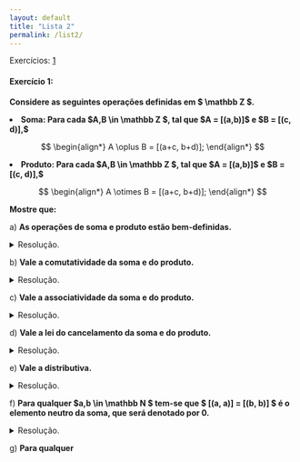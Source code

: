 ```yaml
---
layout: default
title: "Lista 2"
permalink: /list2/
---
```



Exercícios: <a href="#ex1">1</a>

<p id="ex1"> </p>

#### Exercício 1:

**Considere as seguintes operações definidas em $ \mathbb Z $.**

<li><b>Soma: Para cada $A,B \in \mathbb Z $, tal que 
$A = [(a,b)]$ e $B = [(c, d)],$
</b></li> 

$$
\begin{align*}
A \oplus B = [(a+c, b+d)];
\end{align*}
$$

<li><b> Produto: Para cada $A,B \in \mathbb Z $, tal que 
$A = [(a,b)]$ e $B = [(c, d)],$
</b></li>

$$
\begin{align*}
A \otimes B = [(a+c, b+d)];
\end{align*}
$$

**Mostre que:**

a) **As operações de soma e produto estão bem-definidas.**
<details class="box"> <summary>Resolução.</summary> 

Sejam $(a',b') \in [(a,b)] = A $ e 
$ (c',d') \in [(c, d)] = B $, representantes das classes
$A$ e $B$, respectivamente. <br>

Como $(a',b')$ é representante
de $A$, então $(a',b') \sim (a, b)$, isto é
$a'+b = a+b'$, (I). Analogamente,
temos que $ c'+d = c+d' $, (II).

<details class="box"> <summary> Soma </summary>

<strong> Dem: </strong> Da definição de soma em $ \mathbb Z $, temos que,

$$
\begin{align*}
[(a,b)] \oplus [(c,d)] = [(a+c, b+d)].
\end{align*}
$$

Note que, somando as expressões (I) e (II), segue que,

$$
\begin{align*}
(a'+b) + (c'+d) &= (a+b') + (c+d'),\quad 
&&\text{(I) + (II)}\\
a'+(b + (c'+d)) &= a+(b' + (c+d')), \quad 
&&\text{(Associatividade da soma em $ \mathbb N $)}\\
a'+((c'+d) + b) &= a+((c+d') + b'), \quad
&&\text{(Comutatividade da soma em $ \mathbb N $)}\\
a'+(c'+(d + b)) &= a+(c+(d' + b')), \quad
&&\text{(Associatividade da soma em $ \mathbb N $)}\\
(a'+c')+(d + b) &= (a+c)+(d' + b'), \quad
&&\text{(Associatividade da soma em $ \mathbb N $)}\\
(a'+c')+(b+d) &= (a+c)+( b' + d'), \quad
&&\text{(Comutatividade da soma em $ \mathbb N $)}\\
[a'+c', b' + d'] &\sim [a+c, b+d], \quad
&&\text{(Definição de $\sim$)}\\
[(a'+c', b' + d')] &= [(a+c, b+d)],\\
[(a',b')]\oplus[(c',d')] &= [(a,b)]\oplus[(c,d)]. \quad
&&\text{(Definição da soma em $ \mathbb Z $)}\\
\end{align*}
$$
Com isto, segue que a soma é bem-definida. $\square$
</details> 

<details class="box"> <summary>Produto</summary> 
Considere as seguintes proposições:

<div class="box">
<b>Proposição 1: </b> Se $(a', b) \sim (a,b)$, então

$$
\begin{align*}
[(a,b)] \oplus [(c,d)] = [(a',b')] \oplus [(c,d)]
\end{align*}
$$

<details> <summary>Demonstração da proposição.</summary> 
Da hipótese, $a'+b = a+b'$, sendo assim,

$$
\begin{align*}
c+d&=c+d,\\
(c+d)(a'+b)&=(c+d)(a'+b),\quad
&&\text{(Lei do cancelamento do produto em $ \mathbb N $)}\\
c(a'+b) + d(a'+b) &= c(a'+b) + d(a'+b),\quad
&&\text{(Distributiva comutada em $ \mathbb N $)}\\
c(a+b') + d(a'+b) &= c(a'+b) + d(a+b'),\quad
&&\text{(Visto que $a'+b = a+b'$)}\\
(ca+cb') + (da'+db) &= (ca'+cb) + (da+db'),\quad
&&\text{(Distributiva em $ \mathbb N $)}\\
(ac+b'c) + (a'd+bd) &= (a'c+bc) + (ad+b'd),\quad
&&\text{(Comutatividade do produto em $ \mathbb N $)}\\
ac+(b'c + (a'd+bd)) &= a'c+(bc + (ad+b'd)),\quad
&&\text{(Associativa da soma em $ \mathbb N $)}\\
ac+((bd+a'd) + b'c) &= a'c+((b'd+ad)+bc),\quad
&&\text{(Comutatividade da soma em $ \mathbb N $)}\\
(ac+bd)+(a'd + b'c) &= (a'c+b'd)+(ad+bc),\quad
&&\text{(Associatividade da soma em $ \mathbb N $)}\\
(ac+bd,ad+bc)&\sim(a'd + b'c, a'c+b'd),\quad
&&\text{(Definição de $\sim$)}\\
[(ac+bd,ad+bc)]&=[(a'd + b'c, a'c+b'd)],\\
[(a,b)]\otimes[(c,d)] &= [(a',b')]\otimes[(c,d)].\quad
&&\text{(Definição do produto em $ \mathbb Z $)}
\end{align*}
$$

Com isto, temos o que queríamos. $\square$
</details> 
</div>

<div class="box">

<b>Proposição 2: </b> Se $(c, d) \sim (c',d')$, então

$$
\begin{align*}
[(a,b)]\otimes [(c, d)] = [(a,b)] \otimes [(c',d')]
\end{align*}
$$

<details> <summary>Demonstração da proposição.</summary> 
Da hipótese $c+d' = c'+d$, portanto, análogo a proposição anterior,

$$
\begin{align*}
a+b &= a+b,\\
(a+b)(c+d') &= (a+b)(c+d'),\\
a(c+d') + b(c+d') &= a(c+d') + b(c+d'),\\
a(c+d') + b(c'+d) &= a(c'+d) + b(c+d'),\\
(ac + ad')+(bc'+bd) &= (ac'+ad) +(bc + bd'),\\
(ac + ad')+(bc'+bd) &= (ac'+ad) +(bc + bd'),\\
(ac+bd) + (ad' +bc') &= (ac'+bd') + (ad + bc),\\
(ac+bd , ad + bc) &\sim (ac'+bd', ad' +bc'),\\
[(ac+bd , ad + bc)] &= [(ac'+bd', ad' +bc')],\\
[(a,b)] \otimes [(c,d)] &= [(a,b)] \otimes [(c',d')]. \\
\end{align*}
$$

Com isto, temos o que queríamos. $\square$
</details> 
</div>


<b>Dem: </b> De (I) e (II), temos que valem as proposições
anteriores, portanto, como

$$
\begin{align*}
[(a,b)]\otimes[(c,d)] = [(a',b')]\otimes[(c,d)],
\end{align*}
$$

e, reescrevendo a proposição 2, temos que

$$
\begin{align*}
[(a',b')]\otimes[(c,d)] = [(a',b')]\otimes[(c',d')],
\end{align*}
$$

da transitividade da igualdade de classes, temos que

$$
\begin{align*}
[(a,b)]\otimes[(c,d)] = [(a',b')]\otimes[(c',d')].
\end{align*}
$$

Como queríamos. $\square$

</details> 

</details> 

b) **Vale a comutatividade da soma e do produto.**
<details class="box"> <summary>Resolução.</summary> 

<details class="box"> <summary>Soma</summary> 
<strong> Dem: </strong> Ora, note que
$$
\begin{align*}
[(a,b)]\oplus[(c,d)] &= [(a+c, b+d)],\\
&=[(c+a, d+b)],\quad 
\text{(Comutatividade da soma em $ \mathbb N $)}\\
&=[(c,d)] \oplus [(a,b)]. \square
\end{align*}
$$
</details> 

<details class="box"> <summary>Produto</summary> 
<strong> Dem: </strong> Da definição de produto em $ \mathbb Z $,
$$
\begin{align*}
[(a,b)]\otimes[(c,d)] &= [(ac+bd, ad+bc)],\\
&=[(ca+db, da+cb)],\quad 
\text{(Comutatividade do produto em $ \mathbb N $)}\\
&=[(ca+db, cb+da)], \quad
\text{(Comutatividade da soma em $ \mathbb N $)}\\
&=[(c,d)] \otimes [(a,b)]. \square
\end{align*}
$$
</details> 


</details> 

c) **Vale a associatividade da soma e do produto.**
<details class="box"> <summary>Resolução.</summary>

Sejam $A, B, C \in \mathbb Z, $ tais que $A= [(a,b)] $,
$B = [(c,d)] $ e $C = [(e,f)] $, ($\star$).

<details class="box"> <summary>Soma</summary> 

<strong> Dem: </strong> Ora, da defnição de soma em $ \mathbb Z $ e 
das propriedades da soma em $ \mathbb N $
segue que,
$$
\begin{align*}
A \oplus ( B \oplus C) &= [(a,b)] \oplus [(c+e, d+f)],
\quad &&\text{(Definição da soma em $ \mathbb Z $)}\\
&= [(a+(c+e), b+(d+f))],
\quad &&\text{(Definição da soma em $ \mathbb Z$)}\\
&=[((a+c)+e, (b+d)+f)],
\quad &&\text{(Associatividade em $ \mathbb N $)}\\
&=[(a+c, b+d)]\oplus[(e,f)],\\
&=([(a,b)]\oplus[(c,d)])\oplus[(e,f)],\\
&=(A\oplus B) \oplus C.
\end{align*}
$$

Como queríamos. $\square$

</details> 

<details class="box"> <summary>Produto</summary> 

<strong> Dem: </strong> Sejam $A, B$ e $C$ como em ($\star$) e considere as
propriedades de soma e produto em $ \mathbb N $,

$$
\begin{align*}
A\otimes (B \otimes C) &= [(a,b)] \otimes ([(c,d)] \otimes [(e,f)])\\
&=[(a,b)] \otimes [(ce+df, cf+de)]\\
&=[(a(ce+df)+b(cf+de), a(cf+de) + b(ce+df))]\\
&=[((ace + adf) + (bcf + bde), (acf + ade) + (bce + bdf))]\\
&=[((ace+ bde) + (bcf + adf), (acf + bdf) + (bce + ade))]\\
&=[((ac+ bd)e + (bc + ad)f, (ac + bd)f + (bc + ad)e)]\\
&=[((ac+ bd, bc + ad))]\otimes[(e,f)]\\
&=([((a,b))]\otimes[(c,d)])\otimes[(e,f)]\\
&=(A\otimes B)\otimes C

\end{align*}
$$

Como queríamos. $\square$
</details> 

</details> 

d) **Vale a lei do cancelamento da soma e do produto.**
<details class="box"> <summary>Resolução.</summary> </details> 

e) **Vale a distributiva.**
<details class="box"> <summary>Resolução.</summary> </details> 

f) **Para qualquer $a,b \in \mathbb N $ tem-se que 
$ [(a, a)] = [(b, b)] $ é o elemento neutro da soma,
que será denotado por $0$.**
<details class="box"> <summary>Resolução.</summary> </details> 

g) **Para qualquer**